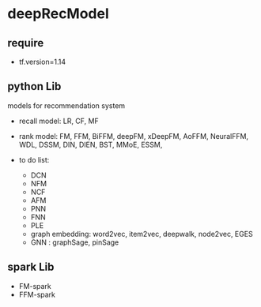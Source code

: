 # deepRecModel
## require
- tf.version=1.14
## python Lib
models for recommendation system

- recall model: LR, CF, MF

- rank model: FM, FFM, BiFFM, deepFM, xDeepFM, AoFFM, NeuralFFM, WDL, DSSM, DIN, DIEN, BST, MMoE, ESSM, 

- to do list:
    - DCN
    - NFM
    - NCF
    - AFM
    - PNN
    - FNN
    - PLE
    - graph embedding: word2vec, item2vec, deepwalk, node2vec, EGES
    - GNN : graphSage, pinSage

## spark Lib
- FM-spark
- FFM-spark


